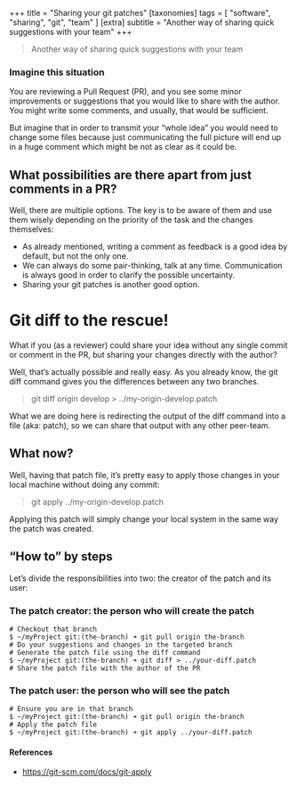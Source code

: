 +++
title = "Sharing your git patches"
[taxonomies]
tags = [ "software", "sharing", "git", "team" ]
[extra]
subtitle = "Another way of sharing quick suggestions with your team"
+++

> Another way of sharing quick suggestions with your team

### Imagine this situation

You are reviewing a Pull Request (PR), and you see some minor improvements or suggestions that you would like to share with the author. You might write some comments, and usually, that would be sufficient.

But imagine that in order to transmit your “whole idea” you would need to change some files because just communicating the full picture will end up in a huge comment which might be not as clear as it could be.

## What possibilities are there apart from just comments in a PR?

Well, there are multiple options. The key is to be aware of them and use them wisely depending on the priority of the task and the changes themselves:
- As already mentioned, writing a comment as feedback is a good idea by default, but not the only one.
- We can always do some pair-thinking, talk at any time. Communication is always good in order to clarify the possible uncertainty.
- Sharing your git patches is another good option.

# Git diff to the rescue!

What if you (as a reviewer) could share your idea without any single commit or comment in the PR, but sharing your changes directly with the author?

Well, that’s actually possible and really easy. As you already know, the git diff command gives you the differences between any two branches.

> git diff origin develop > ../my-origin-develop.patch

What we are doing here is redirecting the output of the diff command into a file (aka: patch), so we can share that output with any other peer-team.

## What now?

Well, having that patch file, it’s pretty easy to apply those changes in your local machine without doing any commit:

> git apply ../my-origin-develop.patch

Applying this patch will simply change your local system in the same way the patch was created.

## “How to” by steps

Let’s divide the responsibilities into two: the creator of the patch and its user:

### The patch creator: the person who will create the patch

```
# Checkout that branch
$ ~/myProject git:(the-branch) ➜ git pull origin the-branch
# Do your suggestions and changes in the targeted branch
# Generate the patch file using the diff command
$ ~/myProject git:(the-branch) ➜ git diff > ../your-diff.patch
# Share the patch file with the author of the PR
```

### The patch user: the person who will see the patch

```
# Ensure you are in that branch
$ ~/myProject git:(the-branch) ➜ git pull origin the-branch
# Apply the patch file
$ ~/myProject git:(the-branch) ➜ git apply ../your-diff.patch
```

#### References

- https://git-scm.com/docs/git-apply
